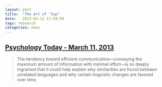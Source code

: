 ```yaml
---
layout: post
title:  "The Art of 'Sup"
date:   2013-03-11 11:59:59
tags: research
categories: news
---
```


## [Psychology Today - March 11, 2013](https://www.psychologytoday.com/articles/201304/chart-the-art-sup)
> The tendency toward efficient communication—conveying the maximum amount of information
> with minimal effort—is so deeply ingrained that it could help explain why similarities
> are found between unrelated languages and why certain linguistic changes are favored over time.
